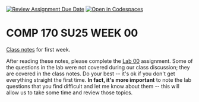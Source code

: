 [![Review Assignment Due Date](https://classroom.github.com/assets/deadline-readme-button-22041afd0340ce965d47ae6ef1cefeee28c7c493a6346c4f15d667ab976d596c.svg)](https://classroom.github.com/a/wylhnvRm)
[![Open in Codespaces](https://classroom.github.com/assets/launch-codespace-2972f46106e565e64193e422d61a12cf1da4916b45550586e14ef0a7c637dd04.svg)](https://classroom.github.com/open-in-codespaces?assignment_repo_id=19633003)
# COMP 170 SU25 WEEK 00


[Class notes](https://lgreco.github.io/cdp/COMP170/weekly/week00.html) for first week. 

After reading these notes, please complete the [Lab 00](./lab-00.md) assignment. Some of the questions in the lab were not covered during our class discussion; they are covered in the class notes. Do your best -- it's ok if you don't get everything straight the first time. **In fact, it's more important** to note the lab questions that you find difficult and let me know about them -- this will allow us to take some time and review those topics.